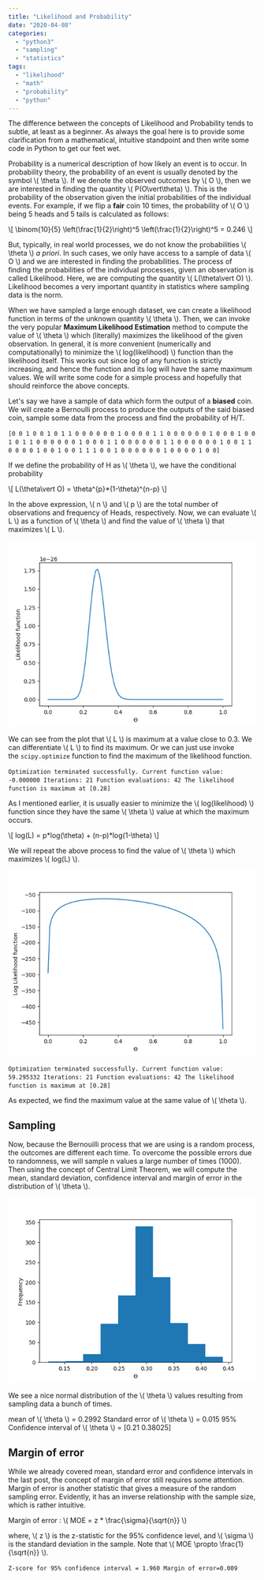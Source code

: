 ```yaml
---
title: "Likelihood and Probability"
date: "2020-04-08"
categories: 
  - "python3"
  - "sampling"
  - "statistics"
tags: 
  - "likelihood"
  - "math"
  - "probability"
  - "python"
---
```


The difference between the concepts of Likelihood and Probability tends to subtle, at least as a beginner. As always the goal here is to provide some clarification from a mathematical, intuitive standpoint and then write some code in Python to get our feet wet.

Probability is a numerical description of how likely an event is to occur. In probability theory, the probability of an event is usually denoted by the symbol \\( \theta \\). If we denote the observed outcomes by \\( O \\), then we are interested in finding the quantity \\( P(O\vert\theta) \\). This is the probability of the observation given the initial probabilities of the individual events. For example, if we flip a **fair** coin 10 times, the probability of \\( O \\) being 5 heads and 5 tails is calculated as follows:

\\[ \binom{10}{5} \left(\frac{1}{2}\right)^5 \left(\frac{1}{2}\right)^5 = 0.246 \\]

But, typically, in real world processes, we do not know the probabilities \\( \theta \\) _a priori_. In such cases, we only have access to a sample of data \\( O \\) and we are interested in finding the probabilities. The process of finding the probabilities of the individual processes, given an observation is called Likelihood. Here, we are computing the quantity \\( L(\theta\vert O) \\). Likelihood becomes a very important quantity in statistics where sampling data is the norm.

When we have sampled a large enough dataset, we can create a likelihood function in terms of the unknown quantity \\( \theta \\). Then, we can invoke the very popular **Maximum Likelihood Estimation** method to compute the value of \\( \theta \\) which (literally) maximizes the likelihood of the given observation. In general, it is more convenient (numerically and computationally) to minimize the \\( log(likelihood) \\) function than the likelihood itself. This works out since log of any function is strictly increasing, and hence the function and its log will have the same maximum values. We will write some code for a simple process and hopefully that should reinforce the above concepts.

Let's say we have a sample of data which form the output of a **biased** coin. We will create a Bernoulli process to produce the outputs of the said biased coin, sample some data from the process and find the probability of H/T.

<script src="https://gist.github.com/ajey091/2f7a3afc39948d2b2261c5939506f782.js"></script>

`[0 0 1 0 0 1 0 1 1 0 0 0 0 0 0 1 0 0 0 0 1 1 0 0 0 0 0 0 1 0 0 0 1 0 0 1 0 1 1 0 0 0 0 0 0 1 0 0 0 1 1 0 0 0 0 0 0 1 1 0 0 0 0 0 0 1 0 0 1 1 0 0 0 0 1 0 0 1 0 0 1 1 1 0 0 1 0 0 0 0 0 0 1 0 0 0 0 1 0 0]`

If we define the probability of H as \\( \\theta \\), we have the conditional probability

\\[ L(\\theta\vert O) = \\theta^{p}\*(1-\\theta)^{n-p} \\]

In the above expression, \\( n \\) and \\( p \\) are the total number of observations and frequency of Heads, respectively. Now, we can evaluate \\( L \\) as a function of \\( \\theta \\) and find the value of \\( \\theta \\) that maximizes \\( L \\).

<script src="https://gist.github.com/ajey091/28d8668e39cfefe3c2b55803d442185a.js"></script>

![Likelihood1.png](/assets/images/likelihood1.png)

We can see from the plot that \\( L \\) is maximum at a value close to 0.3. We can differentiate \\( L \\) to find its maximum. Or we can just use invoke the `scipy.optimize` function to find the maximum of the likelihood function.

<script src="https://gist.github.com/ajey091/678470772865758c09fb2ba1c8dcbb15.js"></script>

`Optimization terminated successfully. Current function value: -0.000000 Iterations: 21 Function evaluations: 42 The likelihood function is maximum at [0.28]`

As I mentioned earlier, it is usually easier to minimize the \\( log(likelihood) \\) function since they have the same \\( \\theta \\) value at which the maximum occurs.

\\[ log(L) = p\*log(\\theta) + (n-p)\*log(1-\\theta) \\]

We will repeat the above process to find the value of \\( \\theta \\) which maximizes \\( log(L) \\).

<script src="https://gist.github.com/ajey091/c670f7275484c63135aaec1679850bfe.js"></script>

![Likelihood2.png](/assets/images/likelihood2.png)

`Optimization terminated successfully. Current function value: 59.295332 Iterations: 21 Function evaluations: 42 The likelihood function is maximum at [0.28]`

As expected, we find the maximum value at the same value of \\( \\theta \\).

## Sampling

Now, because the Bernouilli process that we are using is a random process, the outcomes are different each time. To overcome the possible errors due to randomness, we will sample n values a large number of times (1000). Then using the concept of Central Limit Theorem, we will compute the mean, standard deviation, confidence interval and margin of error in the distribution of \\( \\theta \\).

<script src="https://gist.github.com/ajey091/3b4e9b5e94f6e0c0c94868e184d12255.js"></script>

![Likelihood3.png](/assets/images/likelihood3.png)

We see a nice normal distribution of the \\( \\theta \\) values resulting from sampling data a bunch of times.

<script src="https://gist.github.com/ajey091/9884c4b08e1fc6376e7611c0c8994fdd.js"></script>

mean of \\( \\theta \\) = 0.2992 Standard error of \\( \\theta \\) = 0.015 95% Confidence interval of \\( \\theta \\) = [0.21 0.38025]

## Margin of error

While we already covered mean, standard error and confidence intervals in the last post, the concept of margin of error still requires some attention. Margin of error is another statistic that gives a measure of the random sampling error. Evidently, it has an inverse relationship with the sample size, which is rather intuitive.

Margin of error : \\( MOE = z \* \\frac{\\sigma}{\\sqrt{n}} \\)

where, \\( z \\) is the z-statistic for the 95% confidence level, and \\( \\sigma \\) is the standard deviation in the sample. Note that \\( MOE \\propto \\frac{1}{\\sqrt{n}} \\).

<script src="https://gist.github.com/ajey091/51bd13b54228e6e0a58ee74c6dfedd89.js"></script>

`Z-score for 95% confidence interval = 1.960 Margin of error=0.009`
